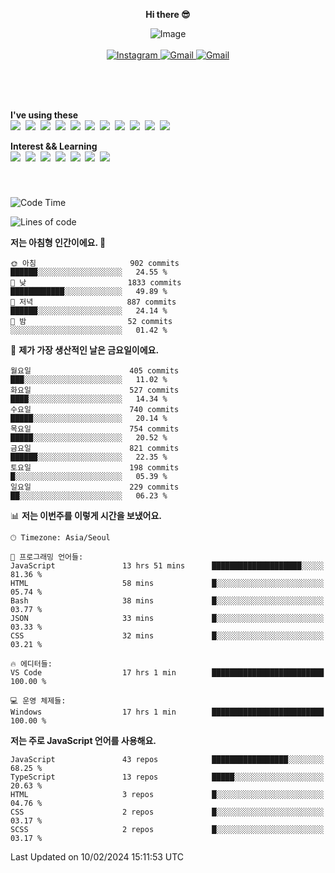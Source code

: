<p align="center">
  <strong>Hi there 😎</strong>
</p>
<p align="center">
 <img src="https://github.com/newri0807/newri0807/assets/51315988/4a6fb530-b6e7-4156-ae8c-bd620836a7cc" alt="Image" align="center"/>
  <br/>
  <br/>
  <a href="https://www.instagram.com/_nm.87/">
    <img src="https://img.shields.io/badge/-Instagram-dd2a7b?style=flat-squaree&logo=instagram&logoColor=white" alt="Instagram" />
  </a>
  <a href="mailto:newri0807@gmail.com">
    <img src="https://img.shields.io/badge/-Gmail-d14836?style=flat-squaree&logo=Gmail&logoColor=white" alt="Gmail" />
  </a>
  <a href="https://twitter.com/Irwen215">
    <img src="https://img.shields.io/badge/Twitter-1DA1F2?style=flat-squaree&logo=twitter&logoColor=white" alt="Gmail" />
  </a>  
</p>

 
 
</p>
<br/>
<br/>
<br/>
<p align="left">
  <strong>I've using these </strong>
  <br/>
  <img src="https://img.shields.io/badge/Html5-E34F26?style=flat-square&logo=html5&logoColor=white"/></a>&nbsp 
  <img src="https://img.shields.io/badge/css-1572B6?style=flat-square&logo=css3&logoColor=white"/></a>&nbsp 
  <img src="https://img.shields.io/badge/Bootstrap-7952B3?style=flat-square&logo=Bootstrap&logoColor=white"/></a>&nbsp 
  <img src="https://img.shields.io/badge/Tailwind CSS-06B6D4?style=flat-square&amp;logo=Tailwind CSS&amp;logoColor=white"></a>&nbsp 
  <img src="https://img.shields.io/badge/Javascript-ffb13b?style=flat-square&logo=javascript&logoColor=white"/></a>&nbsp 
  <img src="https://img.shields.io/badge/jquery-0769AD?style=flat-square&logo=jquery&logoColor=white"/></a>&nbsp 
  <img src="https://img.shields.io/badge/C Sharp-239120?style=flat-square&logo=C Sharp&logoColor=white"/></a>&nbsp 
  <img src="https://img.shields.io/badge/.NET-512BD4?style=flat-square&logo=.NET&logoColor=white"/></a>&nbsp 
  <img src="https://img.shields.io/badge/MicrosoftSQLServer-CC2927?style=flat-square&logo=microsoft&logoColor=white"/></a>&nbsp
  <img src="https://img.shields.io/badge/Firebase-FFCA28?style=flat-square&logo=firebase&logoColor=white"/></a>&nbsp 
  <img src="https://img.shields.io/badge/react-61DAFB?style=flat-square&logo=react&logoColor=white"/></a>&nbsp  
</p>

<p align="left">
  <strong>Interest && Learning</strong>
  <br/>
  <img src="https://img.shields.io/badge/TypeScript-3178C6?style=flat-square&logo=TypeScript&logoColor=white"/>&nbsp 
  <img src="https://img.shields.io/badge/Next.js-000000?style=flat-square&logo=Next.js&logoColor=white"/></a>&nbsp  
  <img src="https://img.shields.io/badge/Node.js-339933?style=flat-square&logo=node.js&logoColor=white"/></a>&nbsp 
  <img src="https://img.shields.io/badge/nestjs-E0234E?style=flat-square&logo=nestjs&logoColor=white"/></a>&nbsp 
  <img src="https://img.shields.io/badge/MySQL-4479A1?style=flat-square&logo=MySQL&logoColor=white"/></a>&nbsp 
  <img src="https://img.shields.io/badge/Java-007396?style=flat-square&logo=Java&logoColor=white"/></a>&nbsp
  <img src="https://img.shields.io/badge/Sass-CC6699?style=flat-square&logo=Sass&logoColor=white"/></a>&nbsp 
</p>

&nbsp;
&nbsp;
###

<!--START_SECTION:waka-->
![Code Time](http://img.shields.io/badge/Code%20Time-815%20hrs%2024%20mins-blue)

![Lines of code](https://img.shields.io/badge/%EC%A0%80%EB%8A%94%20%EC%97%AC%ED%83%9C%EA%B9%8C%EC%A7%80%20-4.6%20million%20%EC%A4%84%EC%9D%98%20%EC%BD%94%EB%93%9C%EB%A5%BC%20%EC%9E%91%EC%84%B1%ED%96%88%EC%96%B4%EC%9A%94.-blue)

**저는 아침형 인간이에요. 🐤** 

```text
🌞 아침                     902 commits         ██████░░░░░░░░░░░░░░░░░░░   24.55 % 
🌆 낮　                     1833 commits        ████████████░░░░░░░░░░░░░   49.89 % 
🌃 저녁                     887 commits         ██████░░░░░░░░░░░░░░░░░░░   24.14 % 
🌙 밤　                     52 commits          ░░░░░░░░░░░░░░░░░░░░░░░░░   01.42 % 
```
📅 **제가 가장 생산적인 날은 금요일이에요.** 

```text
월요일                      405 commits         ███░░░░░░░░░░░░░░░░░░░░░░   11.02 % 
화요일                      527 commits         ████░░░░░░░░░░░░░░░░░░░░░   14.34 % 
수요일                      740 commits         █████░░░░░░░░░░░░░░░░░░░░   20.14 % 
목요일                      754 commits         █████░░░░░░░░░░░░░░░░░░░░   20.52 % 
금요일                      821 commits         ██████░░░░░░░░░░░░░░░░░░░   22.35 % 
토요일                      198 commits         █░░░░░░░░░░░░░░░░░░░░░░░░   05.39 % 
일요일                      229 commits         ██░░░░░░░░░░░░░░░░░░░░░░░   06.23 % 
```


📊 **저는 이번주를 이렇게 시간을 보냈어요.** 

```text
🕑︎ Timezone: Asia/Seoul

💬 프로그래밍 언어들: 
JavaScript               13 hrs 51 mins      ████████████████████░░░░░   81.36 % 
HTML                     58 mins             █░░░░░░░░░░░░░░░░░░░░░░░░   05.74 % 
Bash                     38 mins             █░░░░░░░░░░░░░░░░░░░░░░░░   03.77 % 
JSON                     33 mins             █░░░░░░░░░░░░░░░░░░░░░░░░   03.33 % 
CSS                      32 mins             █░░░░░░░░░░░░░░░░░░░░░░░░   03.21 % 

🔥 에디터들: 
VS Code                  17 hrs 1 min        █████████████████████████   100.00 % 

💻 운영 체제들: 
Windows                  17 hrs 1 min        █████████████████████████   100.00 % 
```

**저는 주로 JavaScript 언어를 사용해요.** 

```text
JavaScript               43 repos            █████████████████░░░░░░░░   68.25 % 
TypeScript               13 repos            █████░░░░░░░░░░░░░░░░░░░░   20.63 % 
HTML                     3 repos             █░░░░░░░░░░░░░░░░░░░░░░░░   04.76 % 
CSS                      2 repos             █░░░░░░░░░░░░░░░░░░░░░░░░   03.17 % 
SCSS                     2 repos             █░░░░░░░░░░░░░░░░░░░░░░░░   03.17 % 
```




 Last Updated on 10/02/2024 15:11:53 UTC
<!--END_SECTION:waka-->
